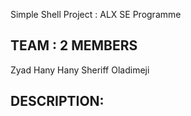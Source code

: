Simple Shell Project : ALX SE Programme

TEAM : 2 MEMBERS
------------------
Zyad Hany Hany
Sheriff Oladimeji


DESCRIPTION:
------------------
